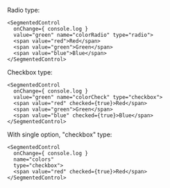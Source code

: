 Radio type:

    <SegmentedControl
      onChange={ console.log }
      value="green" name="colorRadio" type="radio">
      <span value="red">Red</span>
      <span value="green">Green</span>
      <span value="blue">Blue</span>
    </SegmentedControl>

Checkbox type:

    <SegmentedControl
      onChange={ console.log }
      value="green" name="colorCheck" type="checkbox">
      <span value="red" checked={true}>Red</span>
      <span value="green">Green</span>
      <span value="blue" checked={true}>Blue</span>
    </SegmentedControl>


With single option, "checkbox" type:

    <SegmentedControl
      onChange={ console.log }
      name="colors"
      type="checkbox">
      <span value="red" checked={true}>Red</span>
    </SegmentedControl>
